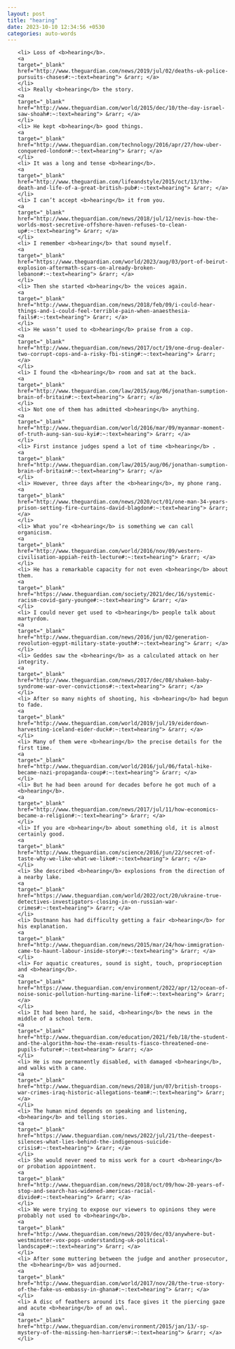 ```yaml
---
layout: post
title: "hearing"
date: 2023-10-10 12:34:56 +0530
categories: auto-words
---
```

<ol>

    <li> Loss of <b>hearing</b>.
    <a 
    target="_blank" 
    href="http://www.theguardian.com/news/2019/jul/02/deaths-uk-police-pursuits-chases#:~:text=hearing"> &rarr; </a>
    </li>
    <li> Really <b>hearing</b> the story.
    <a 
    target="_blank" 
    href="http://www.theguardian.com/world/2015/dec/10/the-day-israel-saw-shoah#:~:text=hearing"> &rarr; </a>
    </li>
    <li> He kept <b>hearing</b> good things.
    <a 
    target="_blank" 
    href="http://www.theguardian.com/technology/2016/apr/27/how-uber-conquered-london#:~:text=hearing"> &rarr; </a>
    </li>
    <li> It was a long and tense <b>hearing</b>.
    <a 
    target="_blank" 
    href="http://www.theguardian.com/lifeandstyle/2015/oct/13/the-death-and-life-of-a-great-british-pub#:~:text=hearing"> &rarr; </a>
    </li>
    <li> I can’t accept <b>hearing</b> it from you.
    <a 
    target="_blank" 
    href="http://www.theguardian.com/news/2018/jul/12/nevis-how-the-worlds-most-secretive-offshore-haven-refuses-to-clean-up#:~:text=hearing"> &rarr; </a>
    </li>
    <li> I remember <b>hearing</b> that sound myself.
    <a 
    target="_blank" 
    href="https://www.theguardian.com/world/2023/aug/03/port-of-beirut-explosion-aftermath-scars-on-already-broken-lebanon#:~:text=hearing"> &rarr; </a>
    </li>
    <li> Then she started <b>hearing</b> the voices again.
    <a 
    target="_blank" 
    href="http://www.theguardian.com/news/2018/feb/09/i-could-hear-things-and-i-could-feel-terrible-pain-when-anaesthesia-fails#:~:text=hearing"> &rarr; </a>
    </li>
    <li> He wasn’t used to <b>hearing</b> praise from a cop.
    <a 
    target="_blank" 
    href="http://www.theguardian.com/news/2017/oct/19/one-drug-dealer-two-corrupt-cops-and-a-risky-fbi-sting#:~:text=hearing"> &rarr; </a>
    </li>
    <li> I found the <b>hearing</b> room and sat at the back.
    <a 
    target="_blank" 
    href="http://www.theguardian.com/law/2015/aug/06/jonathan-sumption-brain-of-britain#:~:text=hearing"> &rarr; </a>
    </li>
    <li> Not one of them has admitted <b>hearing</b> anything.
    <a 
    target="_blank" 
    href="http://www.theguardian.com/world/2016/mar/09/myanmar-moment-of-truth-aung-san-suu-kyi#:~:text=hearing"> &rarr; </a>
    </li>
    <li> First instance judges spend a lot of time <b>hearing</b> .
    <a 
    target="_blank" 
    href="http://www.theguardian.com/law/2015/aug/06/jonathan-sumption-brain-of-britain#:~:text=hearing"> &rarr; </a>
    </li>
    <li> However, three days after the <b>hearing</b>, my phone rang.
    <a 
    target="_blank" 
    href="http://www.theguardian.com/news/2020/oct/01/one-man-34-years-prison-setting-fire-curtains-david-blagdon#:~:text=hearing"> &rarr; </a>
    </li>
    <li> What you’re <b>hearing</b> is something we can call organicism.
    <a 
    target="_blank" 
    href="http://www.theguardian.com/world/2016/nov/09/western-civilisation-appiah-reith-lecture#:~:text=hearing"> &rarr; </a>
    </li>
    <li> He has a remarkable capacity for not even <b>hearing</b> about them.
    <a 
    target="_blank" 
    href="https://www.theguardian.com/society/2021/dec/16/systemic-racism-covid-gary-younge#:~:text=hearing"> &rarr; </a>
    </li>
    <li> I could never get used to <b>hearing</b> people talk about martyrdom.
    <a 
    target="_blank" 
    href="http://www.theguardian.com/news/2016/jun/02/generation-revolution-egypt-military-state-youth#:~:text=hearing"> &rarr; </a>
    </li>
    <li> Geddes saw the <b>hearing</b> as a calculated attack on her integrity.
    <a 
    target="_blank" 
    href="http://www.theguardian.com/news/2017/dec/08/shaken-baby-syndrome-war-over-convictions#:~:text=hearing"> &rarr; </a>
    </li>
    <li> After so many nights of shooting, his <b>hearing</b> had begun to fade.
    <a 
    target="_blank" 
    href="http://www.theguardian.com/world/2019/jul/19/eiderdown-harvesting-iceland-eider-duck#:~:text=hearing"> &rarr; </a>
    </li>
    <li> Many of them were <b>hearing</b> the precise details for the first time.
    <a 
    target="_blank" 
    href="http://www.theguardian.com/world/2016/jul/06/fatal-hike-became-nazi-propaganda-coup#:~:text=hearing"> &rarr; </a>
    </li>
    <li> But he had been around for decades before he got much of a <b>hearing</b>.
    <a 
    target="_blank" 
    href="http://www.theguardian.com/news/2017/jul/11/how-economics-became-a-religion#:~:text=hearing"> &rarr; </a>
    </li>
    <li> If you are <b>hearing</b> about something old, it is almost certainly good.
    <a 
    target="_blank" 
    href="http://www.theguardian.com/science/2016/jun/22/secret-of-taste-why-we-like-what-we-like#:~:text=hearing"> &rarr; </a>
    </li>
    <li> She described <b>hearing</b> explosions from the direction of a nearby lake.
    <a 
    target="_blank" 
    href="https://www.theguardian.com/world/2022/oct/20/ukraine-true-detectives-investigators-closing-in-on-russian-war-crimes#:~:text=hearing"> &rarr; </a>
    </li>
    <li> Dustmann has had difficulty getting a fair <b>hearing</b> for his explanation.
    <a 
    target="_blank" 
    href="http://www.theguardian.com/news/2015/mar/24/how-immigration-came-to-haunt-labour-inside-story#:~:text=hearing"> &rarr; </a>
    </li>
    <li> For aquatic creatures, sound is sight, touch, proprioception and <b>hearing</b>.
    <a 
    target="_blank" 
    href="https://www.theguardian.com/environment/2022/apr/12/ocean-of-noise-sonic-pollution-hurting-marine-life#:~:text=hearing"> &rarr; </a>
    </li>
    <li> It had been hard, he said, <b>hearing</b> the news in the middle of a school term.
    <a 
    target="_blank" 
    href="http://www.theguardian.com/education/2021/feb/18/the-student-and-the-algorithm-how-the-exam-results-fiasco-threatened-one-pupils-future#:~:text=hearing"> &rarr; </a>
    </li>
    <li> He is now permanently disabled, with damaged <b>hearing</b>, and walks with a cane.
    <a 
    target="_blank" 
    href="http://www.theguardian.com/news/2018/jun/07/british-troops-war-crimes-iraq-historic-allegations-team#:~:text=hearing"> &rarr; </a>
    </li>
    <li> The human mind depends on speaking and listening, <b>hearing</b> and telling stories.
    <a 
    target="_blank" 
    href="https://www.theguardian.com/news/2022/jul/21/the-deepest-silences-what-lies-behind-the-indigenous-suicide-crisis#:~:text=hearing"> &rarr; </a>
    </li>
    <li> She would never need to miss work for a court <b>hearing</b> or probation appointment.
    <a 
    target="_blank" 
    href="http://www.theguardian.com/news/2018/oct/09/how-20-years-of-stop-and-search-has-widened-americas-racial-divide#:~:text=hearing"> &rarr; </a>
    </li>
    <li> We were trying to expose our viewers to opinions they were probably not used to <b>hearing</b>.
    <a 
    target="_blank" 
    href="http://www.theguardian.com/news/2019/dec/03/anywhere-but-westminster-vox-pops-understanding-uk-political-landscape#:~:text=hearing"> &rarr; </a>
    </li>
    <li> After some muttering between the judge and another prosecutor, the <b>hearing</b> was adjourned.
    <a 
    target="_blank" 
    href="http://www.theguardian.com/world/2017/nov/28/the-true-story-of-the-fake-us-embassy-in-ghana#:~:text=hearing"> &rarr; </a>
    </li>
    <li> A disc of feathers around its face gives it the piercing gaze and acute <b>hearing</b> of an owl.
    <a 
    target="_blank" 
    href="http://www.theguardian.com/environment/2015/jan/13/-sp-mystery-of-the-missing-hen-harriers#:~:text=hearing"> &rarr; </a>
    </li>